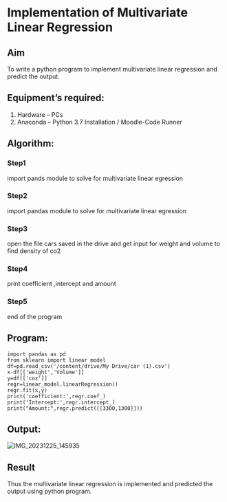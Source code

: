 # Implementation of Multivariate Linear Regression
## Aim
To write a python program to implement multivariate linear regression and predict the output.
## Equipment’s required:
1.	Hardware – PCs
2.	Anaconda – Python 3.7 Installation / Moodle-Code Runner
## Algorithm:
### Step1
import pands module to solve for multivariate linear egression

### Step2
import pandas module to solve for multivariate linear egression

### Step3
open the file cars saved in the drive and get input for weight and volume to find density of co2

### Step4
print coefficient ,intercept and amount

### Step5
end of the program

## Program:
```
import pandas as pd
from sklearn import linear model
df=pd.read_csv('/content/drive/My Drive/car (1).csv')
x-df[['weight','Volume']]
y=df[['coz']]
regr=linear_model.linearRegression()
regr.fit(x,y)
print('coefficient:',regr.coef_)
print('Intercept:',regr.intercept_)
print("Amount:",regr.predict([[3300,1300]]))
```
## Output:
![IMG_20231225_145935](https://github.com/23007232/Multivariate-Linear-Regression/assets/139115574/dffcdcae-c293-4cc5-9ee0-1bc217b5e7f1)


## Result
Thus the multivariate linear regression is implemented and predicted the output using python program.
